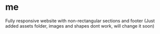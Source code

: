 # me
Fully responsive website with non-rectangular sections and footer
(Just added assets folder, images and shapes dont work, will change it soon)
